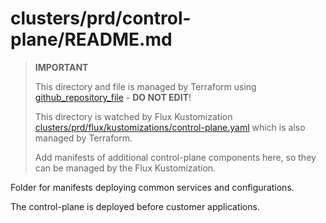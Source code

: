 # clusters/prd/control-plane/README.md

> **IMPORTANT**
>
> This directory and file is managed by Terraform using [github_repository_file](https://registry.terraform.io/providers/integrations/github/latest/docs/resources/repository_file) - **DO NOT EDIT**!
>
> This directory is watched by Flux Kustomization [clusters/prd/flux/kustomizations/control-plane.yaml](../../../clusters/prd/flux/kustomizations/control-plane.yaml) which is also managed by Terraform.
>
> Add manifests of additional control-plane components here, so they can be managed by the Flux Kustomization.

Folder for manifests deploying common services and configurations.

The control-plane is deployed before customer applications.
